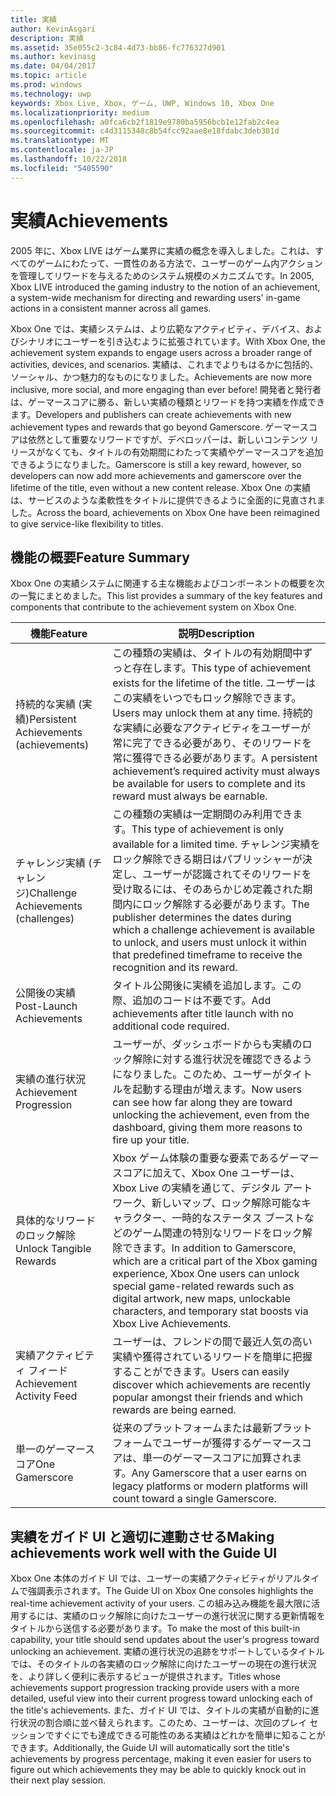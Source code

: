 ```yaml
---
title: 実績
author: KevinAsgari
description: 実績
ms.assetid: 35e055c2-3c84-4d73-bb86-fc776327d901
ms.author: kevinasg
ms.date: 04/04/2017
ms.topic: article
ms.prod: windows
ms.technology: uwp
keywords: Xbox Live, Xbox, ゲーム, UWP, Windows 10, Xbox One
ms.localizationpriority: medium
ms.openlocfilehash: a0fca6cb2f1819e9780ba5956bcb1e12fab2c4ea
ms.sourcegitcommit: c4d3115348c8b54fcc92aae8e18fdabc3deb301d
ms.translationtype: MT
ms.contentlocale: ja-JP
ms.lasthandoff: 10/22/2018
ms.locfileid: "5405590"
---
```

# <a name="achievements"></a><span data-ttu-id="0aff5-104">実績</span><span class="sxs-lookup"><span data-stu-id="0aff5-104">Achievements</span></span>

<span data-ttu-id="0aff5-105">2005 年に、Xbox LIVE はゲーム業界に実績の概念を導入しました。これは、すべてのゲームにわたって、一貫性のある方法で、ユーザーのゲーム内アクションを管理してリワードを与えるためのシステム規模のメカニズムです。</span><span class="sxs-lookup"><span data-stu-id="0aff5-105">In 2005, Xbox LIVE introduced the gaming industry to the notion of an achievement, a system-wide mechanism for directing and rewarding users' in-game actions in a consistent manner across all games.</span></span>

<span data-ttu-id="0aff5-106">Xbox One では、実績システムは、より広範なアクティビティ、デバイス、およびシナリオにユーザーを引き込むように拡張されています。</span><span class="sxs-lookup"><span data-stu-id="0aff5-106">With Xbox One, the achievement system expands to engage users across a broader range of activities, devices, and scenarios.</span></span> <span data-ttu-id="0aff5-107">実績は、これまでよりもはるかに包括的、ソーシャル、かつ魅力的なものになりました。</span><span class="sxs-lookup"><span data-stu-id="0aff5-107">Achievements are now more inclusive, more social, and more engaging than ever before!</span></span> <span data-ttu-id="0aff5-108">開発者と発行者は、ゲーマースコアに勝る、新しい実績の種類とリワードを持つ実績を作成できます。</span><span class="sxs-lookup"><span data-stu-id="0aff5-108">Developers and publishers can create achievements with new achievement types and rewards that go beyond Gamerscore.</span></span> <span data-ttu-id="0aff5-109">ゲーマースコアは依然として重要なリワードですが、デベロッパーは、新しいコンテンツ リリースがなくても、タイトルの有効期間にわたって実績やゲーマースコアを追加できるようになりました。</span><span class="sxs-lookup"><span data-stu-id="0aff5-109">Gamerscore is still a key reward, however, so developers can now add more achievements and gamerscore over the lifetime of the title, even without a new content release.</span></span> <span data-ttu-id="0aff5-110">Xbox One の実績は、サービスのような柔軟性をタイトルに提供できるように全面的に見直されました。</span><span class="sxs-lookup"><span data-stu-id="0aff5-110">Across the board, achievements on Xbox One have been reimagined to give service-like flexibility to titles.</span></span>

## <a name="feature-summary"></a><span data-ttu-id="0aff5-111">機能の概要</span><span class="sxs-lookup"><span data-stu-id="0aff5-111">Feature Summary</span></span> ##
<span data-ttu-id="0aff5-112">Xbox One の実績システムに関連する主な機能およびコンポーネントの概要を次の一覧にまとめました。</span><span class="sxs-lookup"><span data-stu-id="0aff5-112">This list provides a summary of the key features and components that contribute to the achievement system on Xbox One.</span></span>

<span data-ttu-id="0aff5-113">機能</span><span class="sxs-lookup"><span data-stu-id="0aff5-113">Feature</span></span> | <span data-ttu-id="0aff5-114">説明</span><span class="sxs-lookup"><span data-stu-id="0aff5-114">Description</span></span>
--- | ---
<span data-ttu-id="0aff5-115">持続的な実績 (実績)</span><span class="sxs-lookup"><span data-stu-id="0aff5-115">Persistent Achievements (achievements)</span></span> | <span data-ttu-id="0aff5-116">この種類の実績は、タイトルの有効期間中ずっと存在します。</span><span class="sxs-lookup"><span data-stu-id="0aff5-116">This type of achievement exists for the lifetime of the title.</span></span> <span data-ttu-id="0aff5-117">ユーザーはこの実績をいつでもロック解除できます。</span><span class="sxs-lookup"><span data-stu-id="0aff5-117">Users may unlock them at any time.</span></span> <span data-ttu-id="0aff5-118">持続的な実績に必要なアクティビティをユーザーが常に完了できる必要があり、そのリワードを常に獲得できる必要があります。</span><span class="sxs-lookup"><span data-stu-id="0aff5-118">A persistent achievement’s required activity must always be available for users to complete and its reward must always be earnable.</span></span>
<span data-ttu-id="0aff5-119">チャレンジ実績 (チャレンジ)</span><span class="sxs-lookup"><span data-stu-id="0aff5-119">Challenge Achievements (challenges)</span></span> | <span data-ttu-id="0aff5-120">この種類の実績は一定期間のみ利用できます。</span><span class="sxs-lookup"><span data-stu-id="0aff5-120">This type of achievement is only available for a limited time.</span></span> <span data-ttu-id="0aff5-121">チャレンジ実績をロック解除できる期日はパブリッシャーが決定し、ユーザーが認識されてそのリワードを受け取るには、そのあらかじめ定義された期間内にロック解除する必要があります。</span><span class="sxs-lookup"><span data-stu-id="0aff5-121">The publisher determines the dates during which a challenge achievement is available to unlock, and users must unlock it within that predefined timeframe to receive the recognition and its reward.</span></span>
<span data-ttu-id="0aff5-122">公開後の実績</span><span class="sxs-lookup"><span data-stu-id="0aff5-122">Post-Launch Achievements</span></span> | <span data-ttu-id="0aff5-123">タイトル公開後に実績を追加します。この際、追加のコードは不要です。</span><span class="sxs-lookup"><span data-stu-id="0aff5-123">Add achievements after title launch with no additional code required.</span></span>
<span data-ttu-id="0aff5-124">実績の進行状況</span><span class="sxs-lookup"><span data-stu-id="0aff5-124">Achievement Progression</span></span> | <span data-ttu-id="0aff5-125">ユーザーが、ダッシュボードからも実績のロック解除に対する進行状況を確認できるようになりました。このため、ユーザーがタイトルを起動する理由が増えます。</span><span class="sxs-lookup"><span data-stu-id="0aff5-125">Now users can see how far along they are toward unlocking the achievement, even from the dashboard, giving them more reasons to fire up your title.</span></span>
<span data-ttu-id="0aff5-126">具体的なリワードのロック解除</span><span class="sxs-lookup"><span data-stu-id="0aff5-126">Unlock Tangible Rewards</span></span> | <span data-ttu-id="0aff5-127">Xbox ゲーム体験の重要な要素であるゲーマースコアに加えて、Xbox One ユーザーは、Xbox Live の実績を通じて、デジタル アートワーク、新しいマップ、ロック解除可能なキャラクター、一時的なステータス ブーストなどのゲーム関連の特別なリワードをロック解除できます。</span><span class="sxs-lookup"><span data-stu-id="0aff5-127">In addition to Gamerscore, which are a critical part of the Xbox gaming experience, Xbox One users can unlock special game-related rewards such as digital artwork, new maps, unlockable characters, and temporary stat boosts via Xbox Live Achievements.</span></span>
<span data-ttu-id="0aff5-128">実績アクティビティ フィード</span><span class="sxs-lookup"><span data-stu-id="0aff5-128">Achievement Activity Feed</span></span> | <span data-ttu-id="0aff5-129">ユーザーは、フレンドの間で最近人気の高い実績や獲得されているリワードを簡単に把握することができます。</span><span class="sxs-lookup"><span data-stu-id="0aff5-129">Users can easily discover which achievements are recently popular amongst their friends and which rewards are being earned.</span></span>
<span data-ttu-id="0aff5-130">単一のゲーマースコア</span><span class="sxs-lookup"><span data-stu-id="0aff5-130">One Gamerscore</span></span> | <span data-ttu-id="0aff5-131">従来のプラットフォームまたは最新プラットフォームでユーザーが獲得するゲーマースコアは、単一のゲーマースコアに加算されます。</span><span class="sxs-lookup"><span data-stu-id="0aff5-131">Any Gamerscore that a user earns on legacy platforms or modern platforms will count toward a single Gamerscore.</span></span>

## <a name="making-achievements-work-well-with-the-guide-ui"></a><span data-ttu-id="0aff5-132">実績をガイド UI と適切に連動させる</span><span class="sxs-lookup"><span data-stu-id="0aff5-132">Making achievements work well with the Guide UI</span></span> ##
<span data-ttu-id="0aff5-133">Xbox One 本体のガイド UI では、ユーザーの実績アクティビティがリアルタイムで強調表示されます。</span><span class="sxs-lookup"><span data-stu-id="0aff5-133">The Guide UI on Xbox One consoles highlights the real-time achievement activity of your users.</span></span> <span data-ttu-id="0aff5-134">この組み込み機能を最大限に活用するには、実績のロック解除に向けたユーザーの進行状況に関する更新情報をタイトルから送信する必要があります。</span><span class="sxs-lookup"><span data-stu-id="0aff5-134">To make the most of this built-in capability, your title should send updates about the user's progress toward unlocking an achievement.</span></span> <span data-ttu-id="0aff5-135">実績の進行状況の追跡をサポートしているタイトルでは、そのタイトルの各実績のロック解除に向けたユーザーの現在の進行状況を、より詳しく便利に表示するビューが提供されます。</span><span class="sxs-lookup"><span data-stu-id="0aff5-135">Titles whose achievements support progression tracking provide users with a more detailed, useful view into their current progress toward unlocking each of the title's achievements.</span></span> <span data-ttu-id="0aff5-136">また、ガイド UI では、タイトルの実績が自動的に進行状況の割合順に並べ替えられます。このため、ユーザーは、次回のプレイ セッションですぐにでも達成できる可能性のある実績はどれかを簡単に知ることができます。</span><span class="sxs-lookup"><span data-stu-id="0aff5-136">Additionally, the Guide UI will automatically sort the title's achievements by progress percentage, making it even easier for users to figure out which achievements they may be able to quickly knock out in their next play session.</span></span>
